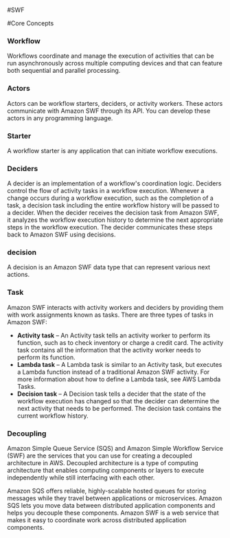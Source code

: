 #SWF

#Core Concepts

### Workflow
Workflows coordinate and manage the execution of activities that can be run asynchronously across multiple computing devices and that can feature both sequential and parallel processing.

### Actors
 Actors can be workflow starters, deciders, or activity workers. These actors communicate with Amazon SWF through its API. You can develop these actors in any programming language.

### Starter
A workflow starter is any application that can initiate workflow executions.

### Deciders
A decider is an implementation of a workflow's coordination logic. Deciders control the flow of activity tasks in a workflow execution. Whenever a change occurs during a workflow execution, such as the completion of a task, a decision task including the entire workflow history will be passed to a decider. When the decider receives the decision task from Amazon SWF, it analyzes the workflow execution history to determine the next appropriate steps in the workflow execution. The decider communicates these steps back to Amazon SWF using decisions.

### decision
A decision is an Amazon SWF data type that can represent various next actions.

### Task

Amazon SWF interacts with activity workers and deciders by providing them with work assignments known as tasks. There are three types of tasks in Amazon SWF:

- **Activity task** – An Activity task tells an activity worker to perform its function, such as to check inventory or charge a credit card. The activity task contains all the information that the activity worker needs to perform its function.
- **Lambda task**     – A Lambda task is similar to an Activity task, but executes a Lambda function instead of a traditional Amazon SWF activity. For more information about how to define a Lambda task, see AWS Lambda Tasks.
- **Decision task** – A Decision task tells a decider that the state of the workflow execution has changed so that the decider can determine the next activity that needs to be performed. The decision task contains the current workflow history.


### Decoupling
Amazon Simple Queue Service (SQS) and Amazon Simple Workflow Service (SWF) are the services that you can use for creating a decoupled architecture in AWS. Decoupled architecture is a type of computing architecture that enables computing components or layers to execute independently while still interfacing with each other.

Amazon SQS offers reliable, highly-scalable hosted queues for storing messages while they travel between applications or microservices. Amazon SQS lets you move data between distributed application components and helps you decouple these components. Amazon SWF is a web service that makes it easy to coordinate work across distributed application components.    
